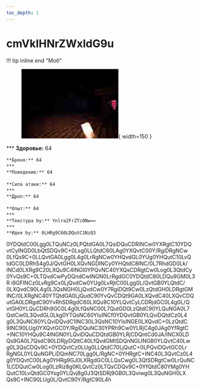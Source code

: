 ```yaml
---
toc_depth: 1
---
```


# cmVkIHNrZWxldG9u

!!! tip inline end "Моб"
    <figure markdown="span">
        ![red](/assets/bestiary/mobs/red.jpg){ width=150 }
    </figure>
    ***
    **Здоровье:** 64
    
    **Броня:** 64
    ***
    **Поведение:** 64

    **Сила атаки:** 64
    ***
    **Дроп:** 64

    **Опыт:** 64
    ***
    **Текстура by:** Ynlra2FrZTc0Nw==
    ***
    **Идея by:** 0LHRg9C60LDQutC1NzQ3

0YDQtdC00Lgg0LTQuNCz0LPQtdGA0L7QsiDQuCDRiNCw0YXRgtC10YDQ
vtCyINGD0LbQtSDQv9C+0Lsg0LLQtdC60LAg0YXQvtC00Y/RgiDRgNCw
0LfQs9C+0LLQvtGA0Lgg0L4g0LrRgNCw0YHQvdGL0YUg0YHQutC10LvQ
tdGC0LDRhS4g0J/QvtGH0LXQvNGDINCy0YHQtdC8INC/0L7RhdGD0Lk/
INCd0LXRg9C20LXQu9C4INGI0YPQvNC40YXQsCDRgtCw0Log0L3QtdCy
0YvQs9C+0LTQvdCwPyDQndCwINGN0LrRgdGC0YDQtdC80LDQu9GM0L3R
i9GFINCz0LvRg9Cx0LjQvdCw0YUg0LvRjtC00Lgg0L/QvtGB0YLQtdC/
0LXQvdC90L4g0L3QsNGH0LjQvdCw0Y7RgiDQt9Cw0LzQtdGH0LDRgtGM
INC/0LXRgNC40YTQtdGA0LjQudC90YvQvCDQt9GA0LXQvdC40LXQvCDQ
utGA0LDRgdC90YvRhSDRgdC60LXQu9C10YLQvtCyLCDRjdGC0L4g0L/Q
vtGH0YLQuCDRh9GC0L4g0LfQsNC00L7QutGD0LzQtdC90YLQuNGA0L7
QstCw0L3QvdGL0Lkg0YTQsNC60YIuINCf0YDQvtGB0YLQviDQtdCz0L4
g0L3QuNC60YLQviDQvdC1INC30L3QsNC10YIsINGE0LXQvdC+0LzQtdC
9INC90LUg0YXQvtGC0Y/RgiDQuNC30YPRh9Cw0YLRjC4g0JAg0YfRgtC
+INC10YHQu9C4INGN0YLQviDQuCDQtdGB0YLRjCDQntCd0JA/INCX0LD
Qs9GA0L7QsdC90LDRjyDQttC40LfQvdGMISDQnNGLINGB0YLQvtC40Lw
g0L3QsCDQv9C+0YDQvtCz0LUg0LLQtdC70LjQutC+0LPQviDQvtGC0Lr
RgNGL0YLQuNGPLiDQmNC70Lgg0L/RgNC+0YHRgtC+INC40L3QvtCz0L4
g0YDQvtC00LAg0YHRg9GJ0LXRgdGC0LLQsCwg0L3QtSDRgtCw0LrQuNC
1LCDQutCw0Log0LzRiz8g0KLQvtCz0LTQsCDQv9C+0YfQtdC80YMg0YH
QutC10LvQtdGC0Ysg0YLQvj8g0J3QtSDRj9GB0L3Qviwg0L3QuNGH0LX
Qs9C+INC90LUg0L/QvtC90Y/RgtC90L4h
